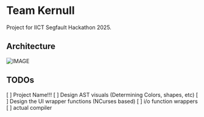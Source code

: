 # Team Kernull

Project for IICT Segfault Hackathon 2025.

## Architecture

![IMAGE](doc/Arch.png)

## TODOs

[ ] Project Name!!!
[ ] Design AST visuals (Determining Colors, shapes, etc)
[ ] Design the UI wrapper functions (NCurses based)
[ ] i/o function wrappers
[ ] actual compiler
